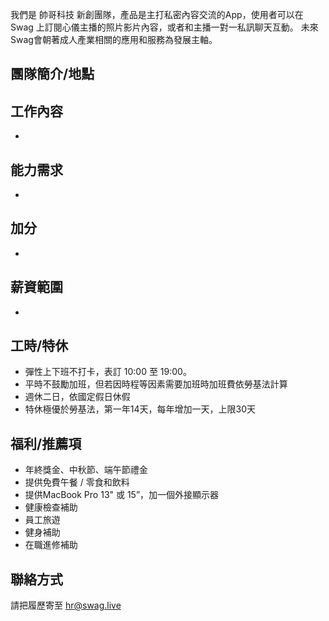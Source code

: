 我們是 帥哥科技 新創團隊，產品是主打私密內容交流的App，使用者可以在 Swag 上訂閱心儀主播的照片影片內容，或者和主播一對一私訊聊天互動。 未來Swag會朝著成人產業相關的應用和服務為發展主軸。

## 團隊簡介/地點

## 工作內容
* 

## 能力需求
*

## 加分
*

## 薪資範圍
* 

## 工時/特休
* 彈性上下班不打卡，表訂 10:00 至 19:00。
* 平時不鼓勵加班，但若因時程等因素需要加班時加班費依勞基法計算
* 週休二日，依國定假日休假
* 特休極優於勞基法，第一年14天，每年增加一天，上限30天

## 福利/推薦項
* 年終獎金、中秋節、端午節禮金
* 提供免費午餐 / 零食和飲料
* 提供MacBook Pro 13" 或 15”，加一個外接顯示器
* 健康檢查補助
* 員工旅遊
* 健身補助
* 在職進修補助

## 聯絡方式
請把履歷寄至 [hr@swag.live](mailto:hr@swag.live)
